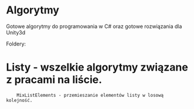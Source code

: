 # Algorytmy
Gotowe algorytmy do programowania w C# oraz gotowe rozwiązania dla Unity3d

Foldery:

# Listy - wszelkie algorytmy związane z pracami na liście. 
        MixListElements - przemieszanie elementów listy w losową kolejność.
